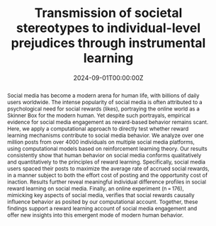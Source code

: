 ---
title: "Transmission of societal stereotypes to individual-level prejudices through instrumental learning"
authors:
- admin
date: "2024-09-01T00:00:00Z"
doi: ""

# Schedule page publish date (NOT publication's date).
publishDate: "2021-02-15T00:00:00Z"

# Publication type.
# Accepts a single type but formatted as a YAML list (for Hugo requirements).
# Enter a publication type from the CSL standard.
publication_types: ["article"]

# Publication name and optional abbreviated publication name.
publication: ""
publication_short: ""

abstract: Social media has become a modern arena for human life, with billions of daily users worldwide. The intense popularity of social media is often attributed to a psychological need for social rewards (likes), portraying the online world as a Skinner Box for the modern human. Yet despite such portrayals, empirical evidence for social media engagement as reward-based behavior remains scant. Here, we apply a computational approach to directly test whether reward learning mechanisms contribute to social media behavior. We analyze over one million posts from over 4000 individuals on multiple social media platforms, using computational models based on reinforcement learning theory. Our results consistently show that human behavior on social media conforms qualitatively and quantitatively to the principles of reward learning. Specifically, social media users spaced their posts to maximize the average rate of accrued social rewards, in a manner subject to both the effort cost of posting and the opportunity cost of inaction. Results further reveal meaningful individual difference profiles in social reward learning on social media. Finally, an online experiment (n = 176), mimicking key aspects of social media, verifies that social rewards causally influence behavior as posited by our computational account. Together, these findings support a reward learning account of social media engagement and offer new insights into this emergent mode of modern human behavior.

# Summary. An optional shortened abstract.
summary: Björn Lindström, Martin Bellander, David T. Schultner, Allen Chang, Philippe N. Tobler & David M. Amodio 

tags:
- Nature Communications

featured: false

links:
- name: Link
  url: https://www.nature.com/articles/s41467-020-19607-x
# url_dataset: '#'
# url_poster: '#'
# url_project: ''
# url_slides: ''
# url_source: '#'
# url_video: '#'

# Featured image
# To use, add an image named `featured.jpg/png` to your page's folder. 
image:
  caption: 'Image credit: [**Unsplash**](https://unsplash.com/photos/s9CC2SKySJM)'
  focal_point: ""
  preview_only: false

# Associated Projects (optional).
#   Associate this publication with one or more of your projects.
#   Simply enter your project's folder or file name without extension.
#   E.g. `internal-project` references `content/project/internal-project/index.md`.
#   Otherwise, set `projects: []`.
projects:
- internal-project

# Slides (optional).
#   Associate this publication with Markdown slides.
#   Simply enter your slide deck's filename without extension.
#   E.g. `slides: "example"` references `content/slides/example/index.md`.
#   Otherwise, set `slides: ""`.
slides: example
---